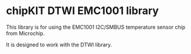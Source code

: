 chipKIT DTWI EMC1001 library
============================

This library is for using the EMC1001 I2C/SMBUS temperature sensor chip
from Microchip.

It is designed to work with the DTWI library.
